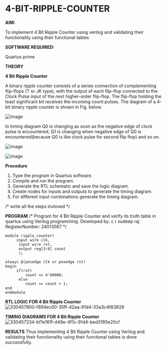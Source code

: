 # 4-BIT-RIPPLE-COUNTER

**AIM:**

To implement  4 Bit Ripple Counter using verilog and validating their functionality using their functional tables

**SOFTWARE REQUIRED:**

Quartus prime 

**THEORY**

**4 Bit Ripple Counter**

A binary ripple counter consists of a series connection of complementing flip-flops (T or JK type), with the output of each flip-flop connected to the Clock Pulse input of the next higher-order flip-flop. The flip-flop holding the least significant bit receives the incoming count pulses. The diagram of a 4-bit binary ripple counter is shown in Fig. below.

![image](https://github.com/naavaneetha/4-BIT-RIPPLE-COUNTER/assets/154305477/cb4b74d4-31ab-4359-95d0-d22e67daba13)

In timing diagram Q0 is changing as soon as the negative edge of clock pulse is encountered, Q1 is changing when negative edge of Q0 is encountered(because Q0 is like clock pulse for second flip flop) and so on.

![image](https://github.com/naavaneetha/4-BIT-RIPPLE-COUNTER/assets/154305477/a573a7d6-014e-4e54-93e6-e2ac9530960b)

![image](https://github.com/naavaneetha/4-BIT-RIPPLE-COUNTER/assets/154305477/85e1958a-2fc1-49bb-9a9f-d58ccbf3663c)

**Procedure**
1.	Type the program in Quartus software.
2.	Compile and run the program.
3.	Generate the RTL schematic and save the logic diagram.
4.	Create nodes for inputs and outputs to generate the timing diagram.
5.	For different input combinations generate the timing diagram.

/* write all the steps invloved */

**PROGRAM**
/* Program for 4 Bit Ripple Counter and verify its truth table in quartus using Verilog programming.
 Developed by: c r sudeep raj
 RegisterNumber: 24013567
*/
```
module ripple_counter(
     input wire clk,
	  input wire rst,
	  output reg[3:0] count
	  );
	  
always @(posedge clk or posedge rst)
begin
     if(rst)
	     count <= 4'b0000;
	  else 
	     count <= count + 1;
end 
endmodule
```
**RTL LOGIC FOR 4 Bit Ripple Counter**
![330457800-f894ec00-35ff-42aa-91d4-33a3c4f83828](https://github.com/user-attachments/assets/283952b0-0461-4172-aec5-873818e2f011)

**TIMING DIAGRAMS FOR 4 Bit Ripple Counter**
![330457234-bf1e161f-d49e-4f1c-91d4-bed3185e20cf](https://github.com/user-attachments/assets/705c62d8-4cf8-406b-a3d7-22ef1f66c077)

**RESULTS**
Thus implementing 4 Bit Ripple Counter using Verilog and validating their functionality using their functional tables is done successfully.

